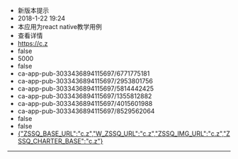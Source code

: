 - 新版本提示
- 2018-1-22 19:24
- 本应用为react native教学用例
- 查看详情
- https://c.z
- false
- 5000
- false
- ca-app-pub-3033436894115697/6771775181
- ca-app-pub-3033436894115697/2953801756
- ca-app-pub-3033436894115697/5814442425
- ca-app-pub-3033436894115697/1355812882
- ca-app-pub-3033436894115697/4015601988
- ca-app-pub-3033436894115697/8529562064
- false
- false
-  [{"ZSSQ_BASE_URL":"c.z","W_ZSSQ_URL":"c.z","ZSSQ_IMG_URL":"c.z","ZSSQ_CHARTER_BASE":"c.z"}](http://www.b)
---
